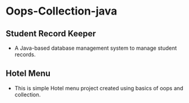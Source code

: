 # Oops-Collection-java

## Student Record Keeper
- A Java-based database management system to manage student records.
## Hotel Menu
- This is simple Hotel menu project created using basics of oops and collection.
